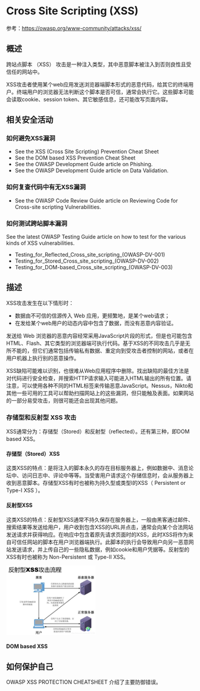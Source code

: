 # Cross Site Scripting (XSS)

参考：https://owasp.org/www-community/attacks/xss/

## 概述

跨站点脚本 （XSS） 攻击是一种注入类型，其中恶意脚本被注入到否则良性且受信任的网站中。

XSS攻击者使用某个web应用发送浏览器端脚本形式的恶意代码，给其它的终端用户。终端用户的浏览器无法判断这个脚本是否可信，通常会执行它。这些脚本可能会读取cookie、session token、其它敏感信息，还可能改写页面内容。

## 相关安全活动

### 如何避免XSS漏洞
- See the XSS (Cross Site Scripting) Prevention Cheat Sheet
- See the DOM based XSS Prevention Cheat Sheet
- See the OWASP Development Guide article on Phishing.
- See the OWASP Development Guide article on Data Validation.

### 如何复查代码中有无XSS漏洞

- See the OWASP Code Review Guide article on Reviewing Code for Cross-site scripting Vulnerabilities.

### 如何测试跨站脚本漏洞

See the latest OWASP Testing Guide article on how to test for the various kinds of XSS vulnerabilities.

- Testing_for_Reflected_Cross_site_scripting_(OWASP-DV-001)
- Testing_for_Stored_Cross_site_scripting_(OWASP-DV-002)
- Testing_for_DOM-based_Cross_site_scripting_(OWASP-DV-003)

## 描述

XSS攻击发生在以下情形时：
- 数据由不可信的信源传入 Web 应用，更频繁地，是某个web请求；
- 在发给某个web用户的动态内容中包含了数据，而没有恶意内容验证。

发送给 Web 浏览器的恶意内容经常采用JavaScript片段的形式，但是也可能包含 HTML、Flash、其它类型的浏览器端可执行代码。基于XSS的不同攻击几乎是无所不能的，但它们通常包括传输私有数据、重定向到受攻击者控制的网站，或者在用户机器上执行别的恶意操作。

XSS缺陷可能难以识别，也很难从Web应用程序中删除。找出缺陷的最佳方法是对代码进行安全检查，并搜索HTTP请求输入可能进入HTML输出的所有位置。请注意，可以使用各种不同的HTML标签来传输恶意JavaScript。Nessus，Nikto和其他一些可用的工具可以帮助扫描网站上的这些漏洞，但只能触及表面。如果网站的一部分易受攻击，则很可能还会出现其他问题。

### 存储型和反射型 XSS 攻击

XSS通常分为：存储型（Stored）和反射型（reflected）。还有第三种，即DOM based XSS。

#### 存储型（Stored）XSS

这类XSS的特点：是将注入的脚本永久的存在目标服务器上，例如数据中、消息论坛中、访问日志中、评论中等等。当受害用户请求这个存储信息时，会从服务器上收到恶意脚本。存储型XSS有时也被称为持久型或类型I的XSS（ Persistent or Type-I XSS ）。

#### 反射型XSS

这类XSS的特点：反射型XSS通常不持久保存在服务器上，一般由黑客通过邮件、搜索结果等发送给用户，用户收到包含XSS的URL并点击，通常会向某个合法网站发送请求并获得响应。在响应中包含着原先请求页面时的XSS，此时XSS将作为来自可信任网站的脚本在用户浏览器端执行。此脚本的执行会导致用户向另一恶意网站发送请求，并上传自己的一些隐私数据，例如cookie和用户凭据等。反射型的XSS有时也被称为 Non-Persistent 或 Type-II XSS。

<img src="images/03/reflectedxss.jpg" width="240">

#### DOM based XSS


## 如何保护自己

OWASP XSS PROTECTION CHEATSHEET 介绍了主要防御错误。

